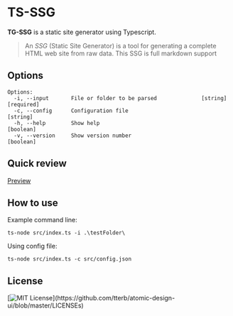 # TS-SSG

**TG-SSG** is a static site generator using Typescript.

> An _SSG_ (Static Site Generator) is a tool for generating a complete HTML web site from raw data.
> This SSG is full markdown support

## Options

```
Options:
  -i, --input       File or folder to be parsed              [string] [required]
  -c, --config      Configuration file                                  [string]
  -h, --help        Show help                                          [boolean]
  -v, --version     Show version number                                [boolean]
```

## Quick review

[Preview](https://beamazedvariable.github.io/TS-SSG/)

## How to use

Example command line:

```
ts-node src/index.ts -i .\testFolder\
```

Using config file:

```
ts-node src/index.ts -c src/config.json
```

## License

[![MIT License](https://img.shields.io/apm/l/atomic-design-ui.svg?)](https://github.com/tterb/atomic-design-ui/blob/master/LICENSEs)
